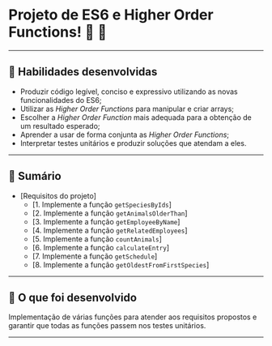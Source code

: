 # Projeto de ES6 e Higher Order Functions! 🐾 🐯

---

## 🐆 Habilidades desenvolvidas

- Produzir código legível, conciso e expressivo utilizando as novas funcionalidades do ES6;
- Utilizar as _Higher Order Functions_ para manipular e criar arrays;
- Escolher a _Higher Order Function_ mais adequada para a obtenção de um resultado esperado;
- Aprender a usar de forma conjunta as _Higher Order Functions_;
- Interpretar testes unitários e produzir soluções que atendam a eles.

---

## 🐅 Sumário

- [Requisitos do projeto]
  - [1. Implemente a função `getSpeciesByIds`]
  - [2. Implemente a função `getAnimalsOlderThan`]
  - [3. Implemente a função `getEmployeeByName`]
  - [4. Implemente a função `getRelatedEmployees`]
  - [5. Implemente a função `countAnimals`]
  - [6. Implemente a função `calculateEntry`]
  - [7. Implemente a função `getSchedule`]
  - [8. Implemente a função `getOldestFromFirstSpecies`]
 

---

## 🦧 O que foi desenvolvido

Implementação de várias funções para atender aos requisitos propostos e garantir que todas as funções passem nos testes unitários.

---
